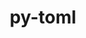 ---
title: "py-toml"
layout: cache
categories: [package, develop-2024-05-12]
meta: {"versions": ["0.10.2"], "compilers": ["cce@=15.0.1", "gcc@=10.2.1", "gcc@=11.4.0", "gcc@=7.5.0", "gcc@=9.4.0", "oneapi@=2024.0.0"], "oss": ["centos7", "rhel8", "ubuntu18.04", "ubuntu20.04", "ubuntu22.04"], "platforms": ["linux"], "targets": ["neoverse_v1", "neoverse_v2", "ppc64le", "x86_64_v3", "zen4"], "stacks": ["developer-tools", "developer-tools-manylinux2014", "e4s", "e4s-cray-rhel", "e4s-neoverse-v2", "e4s-neoverse_v1", "e4s-oneapi", "e4s-power", "root"], "num_specs": 8, "num_specs_by_stack": {"root": 8, "e4s-cray-rhel": 1, "developer-tools-manylinux2014": 1, "developer-tools": 1, "e4s-power": 1, "e4s-neoverse_v1": 1, "e4s-neoverse-v2": 1, "e4s": 1, "e4s-oneapi": 1}}
spec_details: [{"hash": "pngc6pvflg35ufqt7bccodent7msajwg", "compiler": "cce@=15.0.1", "versions": ["0.10.2"], "os": "rhel8", "platform": "linux", "target": "zen4", "variants": ["build_system=python_pip"], "stacks": ["root", "e4s-cray-rhel"], "size": "-", "tarball": "https://binaries.spack.io/develop-2024-05-12/build_cache/linux-rhel8-zen4/cce-15.0.1/py-toml-0.10.2/linux-rhel8-zen4-cce-15.0.1-py-toml-0.10.2-pngc6pvflg35ufqt7bccodent7msajwg.spack"}, {"hash": "c3jytm5uasjbotpy5723uvaia6q5cfg7", "compiler": "gcc@=10.2.1", "versions": ["0.10.2"], "os": "centos7", "platform": "linux", "target": "x86_64_v3", "variants": ["build_system=python_pip"], "stacks": ["root", "developer-tools-manylinux2014"], "size": "-", "tarball": "https://binaries.spack.io/develop-2024-05-12/build_cache/linux-centos7-x86_64_v3/gcc-10.2.1/py-toml-0.10.2/linux-centos7-x86_64_v3-gcc-10.2.1-py-toml-0.10.2-c3jytm5uasjbotpy5723uvaia6q5cfg7.spack"}, {"hash": "5nsuklhfqg5w4lfkpa3q7uo7k3n5dxuq", "compiler": "gcc@=7.5.0", "versions": ["0.10.2"], "os": "ubuntu18.04", "platform": "linux", "target": "x86_64_v3", "variants": ["build_system=python_pip"], "stacks": ["root", "developer-tools"], "size": "-", "tarball": "https://binaries.spack.io/develop-2024-05-12/build_cache/linux-ubuntu18.04-x86_64_v3/gcc-7.5.0/py-toml-0.10.2/linux-ubuntu18.04-x86_64_v3-gcc-7.5.0-py-toml-0.10.2-5nsuklhfqg5w4lfkpa3q7uo7k3n5dxuq.spack"}, {"hash": "xisn3f2fyowr2yo4a3jcd2lzxkc4pv3b", "compiler": "gcc@=9.4.0", "versions": ["0.10.2"], "os": "ubuntu20.04", "platform": "linux", "target": "ppc64le", "variants": ["build_system=python_pip"], "stacks": ["root", "e4s-power"], "size": "-", "tarball": "https://binaries.spack.io/develop-2024-05-12/build_cache/linux-ubuntu20.04-ppc64le/gcc-9.4.0/py-toml-0.10.2/linux-ubuntu20.04-ppc64le-gcc-9.4.0-py-toml-0.10.2-xisn3f2fyowr2yo4a3jcd2lzxkc4pv3b.spack"}, {"hash": "ktv5n6g2keuisjat53p5hj54n2rvqtvg", "compiler": "gcc@=11.4.0", "versions": ["0.10.2"], "os": "ubuntu22.04", "platform": "linux", "target": "neoverse_v1", "variants": ["build_system=python_pip"], "stacks": ["root", "e4s-neoverse_v1"], "size": "-", "tarball": "https://binaries.spack.io/develop-2024-05-12/build_cache/linux-ubuntu22.04-neoverse_v1/gcc-11.4.0/py-toml-0.10.2/linux-ubuntu22.04-neoverse_v1-gcc-11.4.0-py-toml-0.10.2-ktv5n6g2keuisjat53p5hj54n2rvqtvg.spack"}, {"hash": "vigllvtqx47klvmia5rguzfdz5g54zu5", "compiler": "gcc@=11.4.0", "versions": ["0.10.2"], "os": "ubuntu22.04", "platform": "linux", "target": "neoverse_v2", "variants": ["build_system=python_pip"], "stacks": ["root", "e4s-neoverse-v2"], "size": "-", "tarball": "https://binaries.spack.io/develop-2024-05-12/build_cache/linux-ubuntu22.04-neoverse_v2/gcc-11.4.0/py-toml-0.10.2/linux-ubuntu22.04-neoverse_v2-gcc-11.4.0-py-toml-0.10.2-vigllvtqx47klvmia5rguzfdz5g54zu5.spack"}, {"hash": "ihwijkz4f2yujmubukyhvp64rqybi5ko", "compiler": "gcc@=11.4.0", "versions": ["0.10.2"], "os": "ubuntu22.04", "platform": "linux", "target": "x86_64_v3", "variants": ["build_system=python_pip"], "stacks": ["root", "e4s"], "size": "-", "tarball": "https://binaries.spack.io/develop-2024-05-12/build_cache/linux-ubuntu22.04-x86_64_v3/gcc-11.4.0/py-toml-0.10.2/linux-ubuntu22.04-x86_64_v3-gcc-11.4.0-py-toml-0.10.2-ihwijkz4f2yujmubukyhvp64rqybi5ko.spack"}, {"hash": "45pw6jwcoiwh3bsrpmu6r5iix3ovqp7n", "compiler": "oneapi@=2024.0.0", "versions": ["0.10.2"], "os": "ubuntu22.04", "platform": "linux", "target": "x86_64_v3", "variants": ["build_system=python_pip"], "stacks": ["root", "e4s-oneapi"], "size": "-", "tarball": "https://binaries.spack.io/develop-2024-05-12/build_cache/linux-ubuntu22.04-x86_64_v3/oneapi-2024.0.0/py-toml-0.10.2/linux-ubuntu22.04-x86_64_v3-oneapi-2024.0.0-py-toml-0.10.2-45pw6jwcoiwh3bsrpmu6r5iix3ovqp7n.spack"}]
---